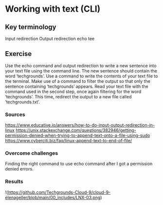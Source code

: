 # Working with text (CLI)


## Key terminology
Input redirection
Output redirection
echo
tee


## Exercise
Use the echo command and output redirection to write a new sentence into your text file using the command line. The new sentence should contain the word ‘techgrounds’.
Use a command to write the contents of your text file to the terminal. Make use of a command to filter the output so that only the sentence containing ‘techgrounds’ appears.
Read your text file with the command used in the second step, once again filtering for the word ‘techgrounds’. This time, redirect the output to a new file called ‘techgrounds.txt’.



### Sources
https://www.educative.io/answers/how-to-do-input-output-redirection-in-linux
https://unix.stackexchange.com/questions/382946/getting-permission-denied-when-trying-to-append-text-onto-a-file-using-sudo
https://www.cyberciti.biz/faq/linux-append-text-to-end-of-file/




### Overcome challenges
Finding the right command to use echo command after I got a permission denied errors. 

### Results
!(https://github.com/Techgrounds-Cloud-9/cloud-9-elenageller/blob/main/00_includes/LNX-03.png)



